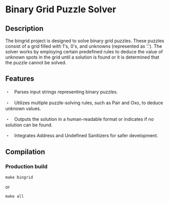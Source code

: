 # Binary Grid Puzzle Solver 

## Description
The bingrid project is designed to solve binary grid puzzles. These puzzles consist of a grid filled with 1's, 0's, and unknowns (represented as '.'). The solver works by employing certain predefined rules to deduce the value of unknown spots in the grid until a solution is found or it is determined that the puzzle cannot be solved.


## Features
・　Parses input strings representing binary puzzles.

・　Utilizes multiple puzzle-solving rules, such as Pair and Oxo, to deduce unknown values.

・　Outputs the solution in a human-readable format or indicates if no solution can be found.

・　Integrates Address and Undefined Sanitizers for safer development.

## Compilation
### Production build 
```
make bingrid
```
or 
```
make all 
```

